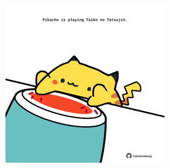<!-- built at 27/09/2022, 05:26:05 UTC -->
<p align="center">
  <img width="500" height="500" src="./ReadmeImage.svg">
</p>
